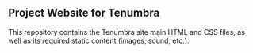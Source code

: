## Project Website for Tenumbra
This repository contains the Tenumbra site main HTML and CSS files, as well as its required static content (images, sound, etc.).